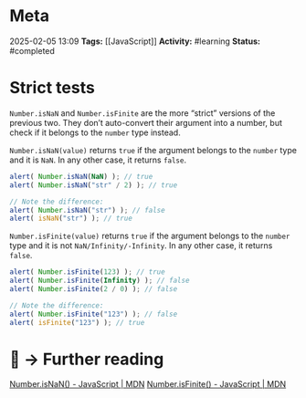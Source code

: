 # Meta
2025-02-05 13:09
**Tags:** [[JavaScript]]
**Activity:** #learning 
**Status:** #completed 

# Strict tests

`Number.isNaN` and `Number.isFinite` are the more “strict” versions of the previous two. They don’t auto-convert their argument into a number, but check if it belongs to the `number` type instead.

`Number.isNaN(value)` returns `true` if the argument belongs to the `number` type and it is `NaN`. In any other case, it returns `false`.

```JavaScript title:example.js
alert( Number.isNaN(NaN) ); // true
alert( Number.isNaN("str" / 2) ); // true

// Note the difference:
alert( Number.isNaN("str") ); // false
alert( isNaN("str") ); // true
```

`Number.isFinite(value)` returns `true` if the argument belongs to the `number` type and it is not `NaN/Infinity/-Infinity`. In any other case, it returns `false`.

```JavaScript title:example.js
alert( Number.isFinite(123) ); // true
alert( Number.isFinite(Infinity) ); // false
alert( Number.isFinite(2 / 0) ); // false

// Note the difference:
alert( Number.isFinite("123") ); // false
alert( isFinite("123") ); // true
```

# 📑 → Further reading
[Number.isNaN() - JavaScript | MDN](https://developer.mozilla.org/en-US/docs/Web/JavaScript/Reference/Global_Objects/Number/isNaN)
[Number.isFinite() - JavaScript | MDN](https://developer.mozilla.org/en-US/docs/Web/JavaScript/Reference/Global_Objects/Number/isFinite)